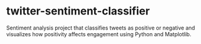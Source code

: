 # twitter-sentiment-classifier
Sentiment analysis project that classifies tweets as positive or negative and visualizes how positivity affects engagement using Python and Matplotlib.

